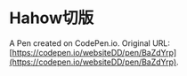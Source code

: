 # Hahow切版

A Pen created on CodePen.io. Original URL: [https://codepen.io/websiteDD/pen/BaZdYrp](https://codepen.io/websiteDD/pen/BaZdYrp).


